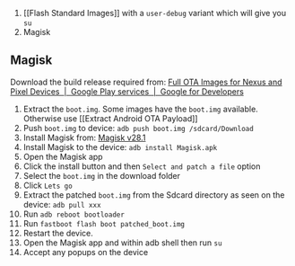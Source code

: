 1. [[Flash Standard Images]] with a `user-debug` variant which will give you `su`
2. Magisk


## Magisk

Download the build release required from: [Full OTA Images for Nexus and Pixel Devices  |  Google Play services  |  Google for Developers](https://developers.google.com/android/ota)

1. Extract the `boot.img`. Some images have the `boot.img` available. Otherwise use [[Extract Android OTA Payload]]
2. Push `boot.img` to device: `adb push boot.img /sdcard/Download`
3. Install Magisk from: [Magisk v28.1](https://github.com/topjohnwu/Magisk/releases/tag/v28.1)
4. Install Magisk to the device: `adb install Magisk.apk`
5. Open the Magisk app 
6. Click the install button and then `Select and patch a file` option
7. Select the `boot.img` in the download folder
8. Click `Lets go`
9. Extract the patched `boot.img` from the Sdcard directory as seen on the device: `adb pull xxx`
10. Run `adb reboot bootloader`
11. Run `fastboot flash boot patched_boot.img`
12. Restart the device.
13. Open the Magisk app and within adb shell then run `su`
14. Accept any popups on the device

